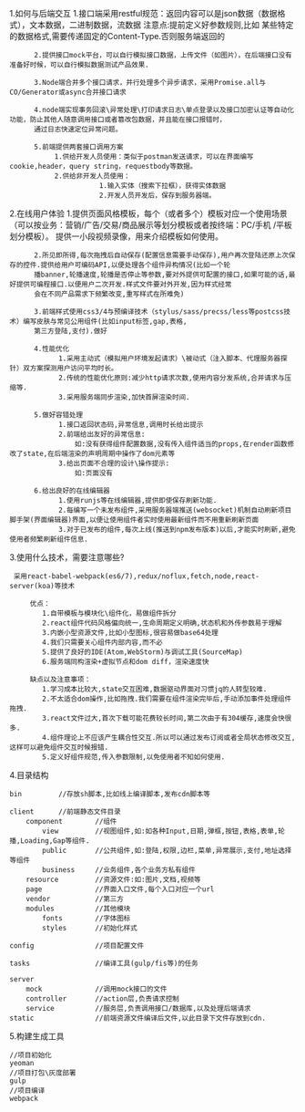 1.如何与后端交互
          1.接口端采用restful规范：返回内容可以是json数据（数据格式），文本数据，二进制数据，流数据
                注意点:提前定义好参数规则,比如
                某些特定的数据格式,需要传递固定的Content-Type.否则服务端返回的

          2.提供接口mock平台，可以自行模拟接口数据，上传文件（如图片），在后端接口没有准备好时候，可以自行模拟数据测试产品效果.

          3.Node端合并多个接口请求，并行处理多个异步请求，采用Promise.all与CO/Generator或async合并接口请求

          4.node端实现事务回滚\异常处理\打印请求日志\单点登录以及接口加密认证等自动化功能，防止其他人随意调用接口或者篡改包数据，并且能在接口报错时，
          通过日志快速定位异常问题。

          5.前端提供两套接口调用方案
               1.供给开发人员使用：类似于postman发送请求，可以在界面编写cookie,header，query string，requestbody等数据。
               2.供给非开发人员使用：
                          1.输入实体（搜索下拉框），获得实体数据
                          2.开发人员开发后，保存到服务器端。

2.在线用户体验
          1.提供页面风格模板，每个（或者多个）模板对应一个使用场景（可以按业务：营销/广告/交易/商品展示等划分模板或者按终端：PC/手机 /平板划分模板）。
          提供一小段视频录像，用来介绍模板如何使用。

          2.所见即所得,每次拖拽后自动保存(配置信息需要手动保存),用户再次登陆还原上次保存的控件.提供给用户可编码API,以便处理各个组件异构情况(比如一个轮
          播banner,轮播速度,轮播是否停止等参数,要对外提供可配置的接口,如果可能的话,最好提供可编程接口.以便用户二次开发.样式文件要对外开发,因为样式经常
          会在不同产品需求下频繁改变,重写样式在所难免)

          3.前端样式使用css3/4与预编译技术（stylus/sass/precss/less等postcss技术）编写皮肤与常见公用组件(比如input标签,gap,表格,
          第三方登陆,支付).做好

          4.性能优化
                1.采用主动式（模拟用户环境发起请求）\被动式（注入脚本、代理服务器探针）双方案探测用户访问平均时长。
                2.传统的性能优化原则:减少http请求次数,使用内容分发系统,合并请求与压缩等.
                3.采用服务端同步渲染,加快首屏渲染时间.

          5.做好容错处理
                1.接口返回状态码,异常信息,调用时长给出提示
                2.前端给出友好的异常信息:
                    如:没有获得组件配置数据,没有传入组件适当的props,在render函数修改了state,在后端渲染的声明周期中操作了dom元素等
                3.给出页面不合理的设计\操作提示:
                    如:页面没有

          6.给出良好的在线编辑器
                1.使用runjs等在线编辑器,提供即使保存刷新功能.
                2.每编写一个未发布组件,采用服务器端推送(websocket)机制自动刷新项目脚手架(界面编辑器)界面,以便让使用组件者实时使用最新组件而不用重新刷新页面
                3.对于已发布的组件,每次上线(推送到npm发布版本)以后,才能实时刷新,避免使用者频繁刷新组件信息.

3.使用什么技术，需要注意哪些?

     采用react-babel-webpack(es6/7),redux/noflux,fetch,node,react-server(koa)等技术

         优点：
            1.自带模板与模块化\组件化，易做组件拆分
            2.react组件代码风格偏向统一,生命周期定义明确,状态机和外传参数易于理解
            3.内嵌小型资源文件,比如小型图标,很容易做base64处理
            4.我们只需要关心组件内部内容,而不必
            5.提供了良好的IDE(Atom,WebStorm)与调试工具(SourceMap)
            6.服务端同构渲染+虚拟节点和dom diff，渲染速度快

         缺点以及注意事项：
            1.学习成本比较大,state交互困难,数据驱动界面对习惯jq的人转型较难.
            2.不太适合dom操作,比如拖拽.我们需要在组件渲染完毕后,手动添加事件处理组件拖拽.
            3.react文件过大,首次下载可能花费较长时间,第二次由于有304缓存,速度会快很多.
            4.组件理论上不应该产生耦合性交互.所以可以通过发布订阅或者全局状态修改交互,这样可以避免组件交互时候报错.
            5.定义好组件规范,传入参数限制,以免使用者不知如何使用.

4.目录结构

    bin         //存放sh脚本,比如线上编译脚本,发布cdn脚本等

    client      //前端静态文件目录
        component        //组件
            view         //视图组件,如:如各种Input,日期,弹框,按钮,表格,表单,轮播,Loading,Gap等组件.
            public       //公共组件,如:登陆,权限,边栏,菜单,异常展示,支付,地址选择等组件
            business     //业务组件,各个业务方私有组件
        resource         //资源文件:如:图片,文档,视频等
        page             //界面入口文件,每个入口对应一个url
        vendor           //第三方
        modules          //其他模块
            fonts        //字体图标
            styles       //初始化样式

    config               //项目配置文件

    tasks                //编译工具(gulp/fis等)的任务

    server
        mock             //调用mock接口的文件
        controller       //action层,负责请求控制
        service          //服务层,负责调用接口/数据库,以及处理后端请求
    static               //前端资源文件编译后文件,以此目录下文件存放到cdn.

5.构建生成工具

    //项目初始化
    yeoman
    //项目打包\灰度部署
    gulp
    //项目编译
    webpack

